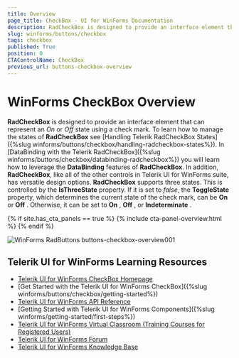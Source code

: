 ```yaml
---
title: Overview
page_title: CheckBox - UI for WinForms Documentation
description: RadCheckBox is designed to provide an interface element that can represent an On or Off state using a check mark.
slug: winforms/buttons/checkbox
tags: checkbox
published: True
position: 0
CTAControlName: CheckBox
previous_url: buttons-checkbox-overview
---
```


# WinForms CheckBox Overview

__RadCheckBox__ is designed to provide an interface element that can represent an *On* or *Off* state using a check mark. To learn how to manage the states of __RadCheckBox__ see  [Handling Telerik RadCheckBox States]({%slug winforms/buttons/checkbox/handling-radcheckbox-states%}). In [DataBinding with the Telerik RadCheckBox]({%slug winforms/buttons/checkbox/databinding-radcheckbox%}) you will learn how to leverage the __DataBinding__ features of __RadCheckBox__. In addition, __RadCheckBox__, like all of the other controls in Telerik UI for WinForms suite, has versatile design options.
__RadCheckBox__ supports three states. This is controlled by the __IsThreeState__ property. If it is set to *false*, the __ToggleState__ property, which determines the current state of the check mark, can be  __On__ or __Off__ . Otherwise, it can be set to __On__ , __Off__ , or __Indeterminate__ .

{% if site.has_cta_panels == true %}
{% include cta-panel-overview.html %}
{% endif %}


![WinForms RadButtons buttons-checkbox-overview001](images/buttons-checkbox-overview001.png)

## Telerik UI for WinForms Learning Resources
* [Telerik UI for WinForms CheckBox Homepage](https://www.telerik.com/products/winforms/buttons.aspx)
* [Get Started with the Telerik UI for WinForms CheckBox]({%slug winforms/buttons/checkbox/getting-started%})
* [Telerik UI for WinForms API Reference](https://docs.telerik.com/devtools/winforms/api/)
* [Getting Started with Telerik UI for WinForms Components]({%slug winforms/getting-started/first-steps%})
* [Telerik UI for WinForms Virtual Classroom (Training Courses for Registered Users)](https://learn.telerik.com/learn/course/external/view/elearning/17/TelerikUIforWinForms) 
* [Telerik UI for WinForms Forum](https://www.telerik.com/forums/winforms)
* [Telerik UI for WinForms Knowledge Base](https://docs.telerik.com/devtools/winforms/knowledge-base)

        
